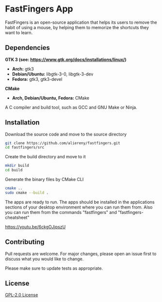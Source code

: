 # FastFingers App

FastFingers is an open-source application that helps its users to remove the habit of using a mouse, by helping them to memorize the shortcuts they want to learn.

## Dependencies
**GTK 3 (see: https://www.gtk.org/docs/installations/linux/)**   
  * **Arch:** gtk3
  * **Debian/Ubuntu:** libgtk-3-0, libgtk-3-dev 
  * **Fedora:** gtk3, gtk3-devel

**CMake**   
  * **Arch, Debian/Ubuntu, Fedora:** CMake

A C compiler and build tool, such as GCC and GNU Make or Ninja.

## Installation

Download the source code and move to the source directory

```bash
git clone https://github.com/aliereny/fastfingers.git
cd fastfingers/src
```
Create the build directory and move to it

```bash
mkdir build
cd build
```

Generate the binary files by CMake CLI

```bash
cmake ..
sudo cmake --build .
```
The apps are ready to run. The apps should be installed in the applications sections of your desktop environment where you can run them from. Also you can run them from the commands "fastfingers" and "fastfingers-cheatsheet"

https://youtu.be/6ckgOJjpszU

## Contributing
Pull requests are welcome. For major changes, please open an issue first to discuss what you would like to change.

Please make sure to update tests as appropriate.

## License
[GPL-2.0 License](https://github.com/CCExtractor/fastfingers/blob/main/LICENSE)
